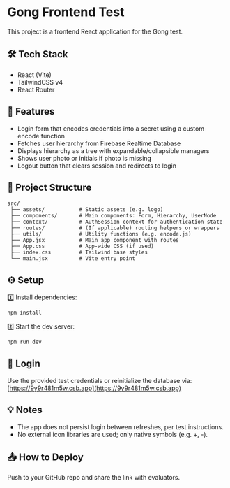 # Gong Frontend Test

This project is a frontend React application for the Gong test.

## 🛠 Tech Stack

* React (Vite)
* TailwindCSS v4
* React Router

## 🚀 Features

* Login form that encodes credentials into a secret using a custom encode function
* Fetches user hierarchy from Firebase Realtime Database
* Displays hierarchy as a tree with expandable/collapsible managers
* Shows user photo or initials if photo is missing
* Logout button that clears session and redirects to login

## 📂 Project Structure

```
src/
 ├── assets/           # Static assets (e.g. logo)
 ├── components/       # Main components: Form, Hierarchy, UserNode
 ├── context/          # AuthSession context for authentication state
 ├── routes/           # (If applicable) routing helpers or wrappers
 ├── utils/            # Utility functions (e.g. encode.js)
 ├── App.jsx           # Main app component with routes
 ├── App.css           # App-wide CSS (if used)
 ├── index.css         # Tailwind base styles
 └── main.jsx          # Vite entry point
```

## ⚙️ Setup

1️⃣ Install dependencies:

```bash
npm install
```

2️⃣ Start the dev server:

```bash
npm run dev
```

## 🔑 Login

Use the provided test credentials or reinitialize the database via: [https://9y9r481m5w.csb.app](https://9y9r481m5w.csb.app)

## 💡 Notes

* The app does not persist login between refreshes, per test instructions.
* No external icon libraries are used; only native symbols (e.g. +, -).

## 📤 How to Deploy

Push to your GitHub repo and share the link with evaluators.
